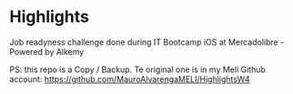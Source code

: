 # Highlights
Job readyness challenge done during IT Bootcamp iOS at Mercadolibre - Powered by Alkemy

PS: this repo is a Copy / Backup. Te original one is in my Meli Github account: https://github.com/MauroAlvarengaMELI/HighlightsW4
